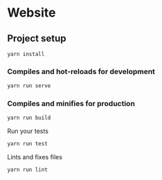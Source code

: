 # Website

## Project setup

```
yarn install
```

### Compiles and hot-reloads for development

```bash
yarn run serve
```

### Compiles and minifies for production

```bash
yarn run build
```

Run your tests

```bash
yarn run test
```

Lints and fixes files

```bash
yarn run lint
```
